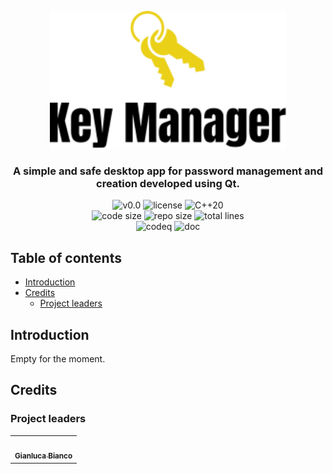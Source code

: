 <p align="center"><img src="https://github.com/JustWhit3/key-manager/blob/main/img/images/logo.svg" height=220></p>

<h3 align="center">A simple and safe desktop app for password management and creation developed using Qt.</h3>
<p align="center">
    <img title="v0.0" alt="v0.0" src="https://img.shields.io/badge/version-v0.0-informational?style=flat-square"
    <a href="LICENSE">
        <img title="MIT License" alt="license" src="https://img.shields.io/badge/license-MIT-informational?style=flat-square">
    </a>
	<img title="C++20" alt="C++20" src="https://img.shields.io/badge/c++-20-informational?style=flat-square"><br/>
	<img title="Code size" alt="code size" src="https://img.shields.io/github/languages/code-size/JustWhit3/key-manager?color=red">
	<img title="Repo size" alt="repo size" src="https://img.shields.io/github/repo-size/JustWhit3/key-manager?color=red">
	<img title="Lines of code" alt="total lines" src="https://img.shields.io/tokei/lines/github/JustWhit3/key-manager?color=red"><br/>
  <img title="codeq" alt="codeq" src="https://github.com/JustWhit3/key-manager/actions/workflows/codeql-analysis.yml/badge.svg">
  <img title="doc" alt="doc" src="https://github.com/JustWhit3/key-manager/actions/workflows/DocGenerator.yml/badge.svg">
</p>

## Table of contents

- [Introduction](#introduction)
- [Credits](#credits)
  - [Project leaders](#project-leaders)

## Introduction

Empty for the moment.

## Credits

### Project leaders

<table>
  <tr>
    <td align="center"><a href="https://justwhit3.github.io/"><img src="https://avatars.githubusercontent.com/u/48323961?v=4" width="100px;" alt=""/><br /><sub><b>Gianluca Bianco</b></sub></a></td>
  </tr>
</table>

<!-- ALL-CONTRIBUTORS-LIST:START - Do not remove or modify this section -->
<!-- prettier-ignore-start -->
<!-- markdownlint-disable -->

<!-- markdownlint-restore -->
<!-- prettier-ignore-end -->

<!-- ALL-CONTRIBUTORS-LIST:END -->